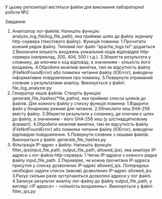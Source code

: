 У цьому репозиторії містяться файли для виконання лабораторної роботи №2.

Завдання:
1. Аналізатор лог-файлів:
Напишіть функцію analyze_log_file(log_file_path), яка приймає шлях до файлу журналу http-сервера (текстового файлу). Функція повинна:
1.Прочитати кожний рядок файлу. Типовий лог-файл “apache_logs.txt” додається
2.Визначити кількість входжень унікальний кодів відповідей http-сервера (наприклад, 200, 404, 500 і т.д.).
3.Зберегти результати у словнику, де ключем є код відповіді, а значенням - кількість його входжень.
4.Обробити можливі винятки, такі як відсутність файлу (FileNotFoundError) або помилки читання файлу (IOError), виводячи інформативне повідомлення про помилку.
5.Повернути отриманий словник з результатами аналізу.
Виконується у файлі: file_log_analyzer.py
2. Генератор хешів файлів:
Створіть функцію generate_file_hashes(*file_paths), яка приймає список шляхів до файлів. Для кожного файлу у списку функція повинна:
1.Відкрити файл у бінарному режимі для читання.
2.Обчислити хеш SHA-256 вмісту файлу.
3.Зберегти результати у словнику, де ключем є шлях до файлу, а значенням - його SHA-256 хеш (у шістнадцятковому форматі).
4.Обробити можливі винятки, такі як відсутність файлу (FileNotFoundError) або помилки читання файлу (IOError), виводячи відповідне повідомлення.
5.Повернути словник з хешами файлів.
Виконується у файлі: generate_file_hashes.py
3. Фільтрація IP-адрес з файлу:
Напишіть функцію filter_ips(input_file_path, output_file_path, allowed_ips), яка аналізує IP-адреси з лог-файла http-сервера:
1.Читає IP-адреси з кожного рядка файлу input_file_path. 
2.Перевіряє, чи кожна прочитана IP-адреса присутня у списку дозволених IP-адрес allowed_ips. Попередньо необхідно задати список (масив) дозволених IP-адрес allowed_ips.
3.Рахує скільки разів зустрічаються дозволені адреси у лог файлі.
4.Записує результат аналізу лог-файлу до файлу output_file_path, у вигляді <IP адерса> - <кількість входженнь>.
Виконується у файлі: filter_ips.py
